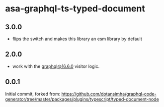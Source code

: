 # asa-graphql-ts-typed-document

## 3.0.0

- flips the switch and makes this library an esm library by default

## 2.0.0

- work with the graphql@16.6.0 visitor logic.

## 0.0.1

Initial commit, forked from: https://github.com/dotansimha/graphql-code-generator/tree/master/packages/plugins/typescript/typed-document-node
